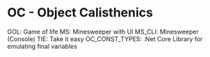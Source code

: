# OC - Object Calisthenics



GOL: Game of life
MS: Minesweeper with UI
MS_CLI: Minesweeper (Console)
TIE: Take it easy
OC_CONST_TYPES: .Net Core Library for emulating final variables
